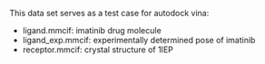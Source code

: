 This data set serves as a test case for autodock vina:

- ligand.mmcif: imatinib drug molecule
- ligand_exp.mmcif: experimentally determined pose of imatinib
- receptor.mmcif: crystal structure of 1IEP
